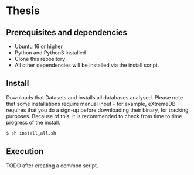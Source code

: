 # Thesis

## Prerequisites and dependencies

- Ubuntu 16 or higher
- Python and Python3 installed
- Clone this repository
- All other dependencies will be installed via the install script.

## Install

Downloads that Datasets and installs all databases analysed. Please note that some installations require manual input - for example, eXtremeDB requires that you do a sign-up before downloading their binary, for tracking purposes. Because of this, it is recommended to check from time to time progress of the install.

```bash
$ sh install_all.sh
```

## Execution

TODO after creating a common script.
